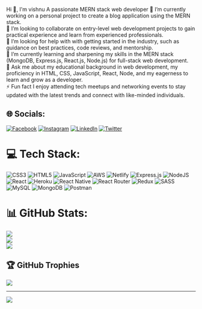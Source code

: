 Hi 👋, I'm vishnu
A passionate MERN stack web developer
🔭 I’m currently working on a personal project to create a blog application using the MERN stack.<br>👯  I’m looking to collaborate on entry-level web development projects to gain practical experience and learn from experienced professionals.<br>🤝 I’m looking for help with with getting started in the industry, such as guidance on best practices, code reviews, and mentorship.<br>🌱 I’m currently learning and sharpening my skills in the MERN stack (MongoDB, Express.js, React.js, Node.js) for full-stack web development.<br>💬  Ask me about my educational background in web development, my proficiency in HTML, CSS, JavaScript, React, Node, and my eagerness to learn and grow as a developer.<br>⚡  Fun fact I enjoy attending tech meetups and networking events to stay updated with the latest trends and connect with like-minded individuals.


## 🌐 Socials:
[![Facebook](https://img.shields.io/badge/Facebook-%231877F2.svg?logo=Facebook&logoColor=white)](https://facebook.com/sundar) [![Instagram](https://img.shields.io/badge/Instagram-%23E4405F.svg?logo=Instagram&logoColor=white)](https://instagram.com/crazy_couple) [![LinkedIn](https://img.shields.io/badge/LinkedIn-%230077B5.svg?logo=linkedin&logoColor=white)](https://linkedin.com/in/sundarararaj) [![Twitter](https://img.shields.io/badge/Twitter-%231DA1F2.svg?logo=Twitter&logoColor=white)](https://twitter.com/sundar) 

# 💻 Tech Stack:
![CSS3](https://img.shields.io/badge/css3-%231572B6.svg?style=plastic&logo=css3&logoColor=white) ![HTML5](https://img.shields.io/badge/html5-%23E34F26.svg?style=plastic&logo=html5&logoColor=white) ![JavaScript](https://img.shields.io/badge/javascript-%23323330.svg?style=plastic&logo=javascript&logoColor=%23F7DF1E) ![AWS](https://img.shields.io/badge/AWS-%23FF9900.svg?style=plastic&logo=amazon-aws&logoColor=white) ![Netlify](https://img.shields.io/badge/netlify-%23000000.svg?style=plastic&logo=netlify&logoColor=#00C7B7) ![Express.js](https://img.shields.io/badge/express.js-%23404d59.svg?style=plastic&logo=express&logoColor=%2361DAFB) ![NodeJS](https://img.shields.io/badge/node.js-6DA55F?style=plastic&logo=node.js&logoColor=white) ![React](https://img.shields.io/badge/react-%2320232a.svg?style=plastic&logo=react&logoColor=%2361DAFB) ![Heroku](https://img.shields.io/badge/heroku-%23430098.svg?style=plastic&logo=heroku&logoColor=white) ![React Native](https://img.shields.io/badge/react_native-%2320232a.svg?style=plastic&logo=react&logoColor=%2361DAFB) ![React Router](https://img.shields.io/badge/React_Router-CA4245?style=plastic&logo=react-router&logoColor=white) ![Redux](https://img.shields.io/badge/redux-%23593d88.svg?style=plastic&logo=redux&logoColor=white) ![SASS](https://img.shields.io/badge/SASS-hotpink.svg?style=plastic&logo=SASS&logoColor=white) ![MySQL](https://img.shields.io/badge/mysql-%2300f.svg?style=plastic&logo=mysql&logoColor=white) ![MongoDB](https://img.shields.io/badge/MongoDB-%234ea94b.svg?style=plastic&logo=mongodb&logoColor=white) ![Postman](https://img.shields.io/badge/Postman-FF6C37?style=plastic&logo=postman&logoColor=white)
# 📊 GitHub Stats:
![](https://github-readme-stats.vercel.app/api?username=puthukkottai&theme=prussian&hide_border=false&include_all_commits=false&count_private=false)<br/>
![](https://github-readme-streak-stats.herokuapp.com/?user=puthukkottai&theme=prussian&hide_border=false)<br/>
![](https://github-readme-stats.vercel.app/api/top-langs/?username=puthukkottai&theme=prussian&hide_border=false&include_all_commits=false&count_private=false&layout=compact)

## 🏆 GitHub Trophies
![](https://github-profile-trophy.vercel.app/?username=puthukkottai&theme=radical&no-frame=false&no-bg=true&margin-w=4)

---
[![](https://visitcount.itsvg.in/api?id=puthukkottai&icon=0&color=0)](https://visitcount.itsvg.in)

<!-- Proudly created with GPRM ( https://gprm.itsvg.in ) -->
